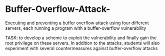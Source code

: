 # Buffer-Overflow-Attack-
Executing and preventing a buffer overflow attack using four different servers, each running a program with a buffer-overflow vulnerability

TASK: to develop a scheme to exploit the vulnerability and finally gain the root privilege on these servers. In addition to the attacks, students will also experiment with several countermeasures against buffer-overflow attacks
